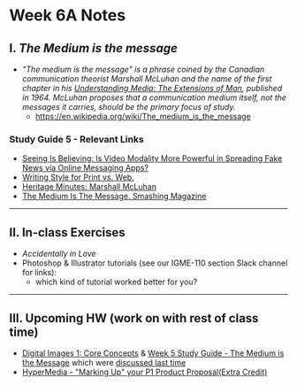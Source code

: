 # Week 6A Notes

## I. *The Medium is the message*

- *"The medium is the message" is a phrase coined by the Canadian communication theorist Marshall McLuhan and the name of the first chapter in his [Understanding Media: The Extensions of Man](https://mcluhan.org/understanding-media/), published in 1964. McLuhan proposes that a communication medium itself, not the messages it carries, should be the primary focus of study.*
  - https://en.wikipedia.org/wiki/The_medium_is_the_message

### Study Guide 5 - Relevant Links
- [Seeing Is Believing: Is Video Modality More Powerful in Spreading Fake News via Online Messaging Apps?](https://academic.oup.com/jcmc/article/26/6/301/6336055)
- [Writing Style for Print vs. Web. ](https://www.nngroup.com/articles/writing-style-for-print-vs-web/)
- [Heritage Minutes: Marshall McLuhan](https://www.youtube.com/watch?v=QNKpK_InQHQ)
- [The Medium Is The Message. Smashing Magazine](https://www.smashingmagazine.com/2011/07/the-medium-is-the-message/)

---

## II. In-class Exercises

- *Accidentally in Love*
- Photoshop & Illustrator tutorials (see our IGME-110 section Slack channel for links):
  - which kind of tutorial worked better for you?

---

## III. Upcoming HW (work on with rest of class time)
- [Digital Images 1: Core Concepts](https://docs.google.com/document/d/11qw25yxtDBrB0UtdIWe93Mqi_u6gbsYE/edit?usp=sharing&amp;ouid=102147966520281822162&amp;rtpof=true&amp;sd=true/copy) & [Week 5 Study Guide - The Medium is the Message](https://docs.google.com/document/d/1S7uE_dgrYcHWqzDImetcPAd2Q_1n3F_8-eLIfb-h9mI/copy) which were [discussed last time](5B.md#ii-upcoming-assignments)
- [HyperMedia - "Marking Up" your P1 Product Proposal(Extra Credit)](../exercises/hypermedia.md)
